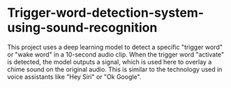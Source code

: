 # Trigger-word-detection-system-using-sound-recognition
This project uses a deep learning model to detect a specific "trigger word" or "wake word" in a 10-second audio clip. When the trigger word "activate" is detected, the model outputs a signal, which is used here to overlay a chime sound on the original audio. This is similar to the technology used in voice assistants like "Hey Siri" or "Ok Google".
